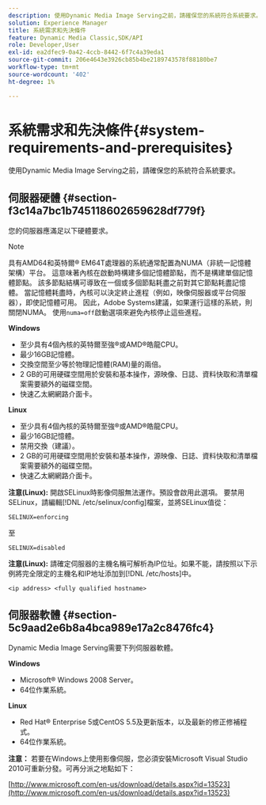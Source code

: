 ```yaml
---
description: 使用Dynamic Media Image Serving之前，請確保您的系統符合系統要求。
solution: Experience Manager
title: 系統需求和先決條件
feature: Dynamic Media Classic,SDK/API
role: Developer,User
exl-id: ea2dfec9-0a42-4ccb-8442-6f7c4a39eda1
source-git-commit: 206e4643e3926cb85b4be2189743578f88180be7
workflow-type: tm+mt
source-wordcount: '402'
ht-degree: 1%

---
```


# 系統需求和先決條件{#system-requirements-and-prerequisites}

使用Dynamic Media Image Serving之前，請確保您的系統符合系統要求。

## 伺服器硬體 {#section-f3c14a7bc1b745118602659628df779f}

您的伺服器應滿足以下硬體要求。

>[!NOTE]
>
>具有AMD64和英特爾® EM64T處理器的系統通常配置為NUMA（非統一記憶體架構）平台。 這意味著內核在啟動時構建多個記憶體節點，而不是構建單個記憶體節點。 該多節點結構可導致在一個或多個節點耗盡之前對其它節點耗盡記憶體。 當記憶體耗盡時，內核可以決定終止進程（例如，映像伺服器或平台伺服器），即使記憶體可用。 因此，Adobe Systems建議，如果運行這樣的系統，則關閉NUMA。 使用`numa=off`啟動選項來避免內核停止這些進程。

**Windows**

* 至少具有4個內核的英特爾至強®或AMD®皓龍CPU。
* 最少16GB記憶體。
* 交換空間至少等於物理記憶體(RAM)量的兩倍。
* 2 GB的可用硬碟空間用於安裝和基本操作，源映像、日誌、資料快取和清單檔案需要額外的磁碟空間。
* 快速乙太網網路介面卡。

**Linux**

* 至少具有4個內核的英特爾至強®或AMD®皓龍CPU。
* 最少16GB記憶體。
* 禁用交換（建議）。
* 2 GB的可用硬碟空間用於安裝和基本操作，源映像、日誌、資料快取和清單檔案需要額外的磁碟空間。
* 快速乙太網網路介面卡。

**注意(Linux):** 開啟SELinux時影像伺服無法運作。預設會啟用此選項。 要禁用SELinux，請編輯[!DNL /etc/selinux/config]檔案，並將SELinux值從：

`SELINUX=enforcing`

至

`SELINUX=disabled`

**注意(Linux):** 請確定伺服器的主機名稱可解析為IP位址。如果不能，請按照以下示例將完全限定的主機名和IP地址添加到[!DNL /etc/hosts]中。

`<ip address> <fully qualified hostname>`

## 伺服器軟體 {#section-5c9aad2e6b8a4bca989e17a2c8476fc4}

Dynamic Media Image Serving需要下列伺服器軟體。

**Windows**

* Microsoft® Windows 2008 Server。
* 64位作業系統。

**Linux**

* Red Hat® Enterprise 5或CentOS 5.5及更新版本，以及最新的修正修補程式。
* 64位作業系統。

**注意：** 若要在Windows上使用影像伺服，您必須安裝Microsoft Visual Studio 2010可重新分發。可再分派之地點如下：

[http://www.microsoft.com/en-us/download/details.aspx?id=13523](http://www.microsoft.com/en-us/download/details.aspx?id=13523)
